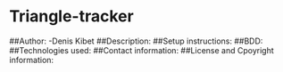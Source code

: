 # Triangle-tracker
##Author:
-Denis Kibet
##Description:
##Setup instructions:
##BDD:
##Technologies used:
##Contact information:
##License and Cpoyright information:
